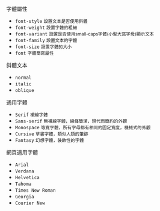 字體屬性
- `font-style` <small>設置文本是否使用斜體</small>
- `font-weight` <small>設置字體的粗細</small>
- `font-variant` <small>設置是否使用small-caps字體(小型大寫字母)顯示文本</small>
- `font-family` <small>設置文本的字體</small>
- `font-size` <small>設置字體的大小</small>
- `font` <small>字體簡寫屬性</small>

斜體文本
- `normal`
- `italic`
- `oblique`

通用字體
- `Serif` <small>襯線字體</small>
- `Sans-serif` <small>無襯線字體，線條簡潔，現代而簡約的外觀</small>
- `Monospace` <small>等寬字體，所有字母都有相同的固定寬度，機械式的外觀</small>
- `Cursive` <small>草書字體，類似人類的筆跡</small>
- `Fantasy` <small>幻想字體，裝飾性的字體</small>

網頁適用字體
- `Arial`
- `Verdana`
- `Helvetica`
- `Tahoma`
- `Times New Roman`
- `Georgia`
- `Courier New`